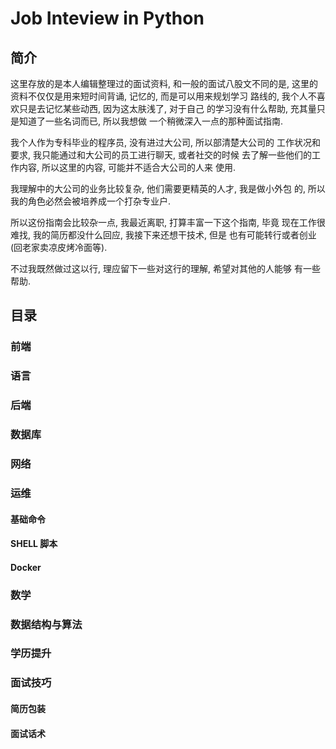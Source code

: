# Job Inteview in Python

## 简介

这里存放的是本人编辑整理过的面试资料, 和一般的面试八股文不同的是,
这里的资料不仅仅是用来短时间背诵, 记忆的, 而是可以用来规划学习
路线的, 我个人不喜欢只是去记忆某些动西, 因为这太肤浅了, 对于自己
的学习没有什么帮助, 充其量只是知道了一些名词而已, 所以我想做
一个稍微深入一点的那种面试指南.

我个人作为专科毕业的程序员, 没有进过大公司, 所以部清楚大公司的
工作状况和要求, 我只能通过和大公司的员工进行聊天, 或者社交的时候
去了解一些他们的工作内容, 所以这里的内容, 可能并不适合大公司的人来
使用.

我理解中的大公司的业务比较复杂, 他们需要更精英的人才, 我是做小外包
的, 所以我的角色必然会被培养成一个打杂专业户.

所以这份指南会比较杂一点, 我最近离职, 打算丰富一下这个指南, 毕竟
现在工作很难找, 我的简历都没什么回应, 我接下来还想干技术, 但是
也有可能转行或者创业(回老家卖凉皮烤冷面等).

不过我既然做过这以行, 理应留下一些对这行的理解, 希望对其他的人能够
有一些帮助.

## 目录

### 前端

### 语言

### 后端

### 数据库

### 网络

### 运维

#### 基础命令

#### SHELL 脚本

#### Docker

### 数学

### 数据结构与算法

### 学历提升

### 面试技巧

#### 简历包装

#### 面试话术
